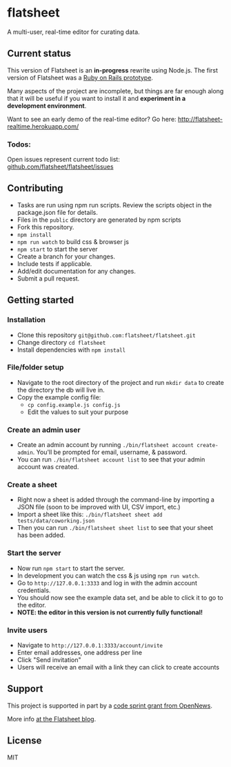 # flatsheet

A multi-user, real-time editor for curating data.

## Current status

This version of Flatsheet is an **in-progress** rewrite using Node.js. The first version of Flatsheet was a [Ruby on Rails prototype](https://github.com/flatsheet/flatsheet-prototype).

Many aspects of the project are incomplete, but things are far enough along that it will be useful if you want to install it and **experiment in a development environment**.

Want to see an early demo of the real-time editor? Go here: http://flatsheet-realtime.herokuapp.com/

### Todos:

Open issues represent current todo list: [github.com/flatsheet/flatsheet/issues](http://github.com/flatsheet/flatsheet/issues)

## Contributing
- Tasks are run using npm run scripts. Review the scripts object in the package.json file for details.
- Files in the `public` directory are generated by npm scripts
- Fork this repository.
- `npm install`
- `npm run watch` to build css & browser js
- `npm start` to start the server
- Create a branch for your changes.
- Include tests if applicable.
- Add/edit documentation for any changes.
- Submit a pull request.


## Getting started

### Installation

- Clone this repository `git@github.com:flatsheet/flatsheet.git`
- Change directory `cd flatsheet`
- Install dependencies with `npm install`

### File/folder setup
- Navigate to the root directory of the project and run `mkdir data` to create the directory the db will live in.
- Copy the example config file:
  - `cp config.example.js config.js`
  - Edit the values to suit your purpose

### Create an admin user
- Create an admin account by running `./bin/flatsheet account create-admin`. You'll be prompted for email, username, & password.
- You can run `./bin/flatsheet account list` to see that your admin account was created.

### Create a sheet
- Right now a sheet is added through the command-line by importing a JSON file (soon to be improved with UI, CSV import, etc.)
- Import a sheet like this: `./bin/flatsheet sheet add tests/data/coworking.json`
- Then you can run `./bin/flatsheet sheet list` to see that your sheet has been added.

### Start the server
- Now run `npm start` to start the server.
- In development you can watch the css & js using `npm run watch`.
- Go to `http://127.0.0.1:3333` and log in with the admin account credentials.
- You should now see the example data set, and be able to click it to go to the editor.
- **NOTE: the editor in this version is not currently fully functional!**

### Invite users
- Navigate to `http://127.0.0.1:3333/account/invite`
- Enter email addresses, one address per line
- Click "Send invitation"
- Users will receive an email with a link they can click to create accounts

## Support

This project is supported in part by a [code sprint grant from OpenNews](http://opennews.org/codesprints.html).

More info [at the Flatsheet blog](http://flatsheet.io/blog/getting-flatsheet-to-v1-with-help-from-opennews/).

## License
MIT
